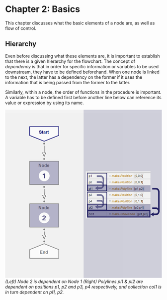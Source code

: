 # Chapter 2: Basics

This chapter discusses what the basic elements of a node are, as well as flow of control. 

## Hierarchy

Even before discussing what these elements are, it is important to establish that there is a given hierarchy for the flowchart. The concept of _dependency_ is that in order for specific information or variables to be used downstream, they have to be defined beforehand. When one node is linked to the next, the latter has a dependency on the former if it uses the information that is being passed from the former to the latter. 

Similarly, within a node, the order of functions in the procedure is important. A variable has to be defined first before another line below can reference its value or expression by using its name. 

![Dependency](./imgs/2.1-dependency-01.png)
*(Left) Node 2 is dependent on Node 1 (Right) Polylines pl1 & pl2 are dependent on positions p1, p2 and p3, p4 respectively, and collection col1 is in turn dependent on pl1, p2.*
